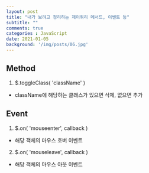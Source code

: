 ```yaml
---
layout: post
title: "내가 보려고 정리하는 제이쿼리 메서드, 이벤트 등"
subtitle: ""
comments: true
categories : JavaScript
date: 2021-01-05
background: '/img/posts/06.jpg'
---
```


## Method
1. $.toggleClass( 'className' )
 - className에 해당하는 클래스가 있으면 삭제, 없으면 추가
 

## Event
1. $.on( 'mouseenter', callback )
 - 해당 객체의 마우스 호버 이벤트

2. $.on( 'mouseleave', callback )
 - 해당 객체의 마우스 아웃 이벤트
